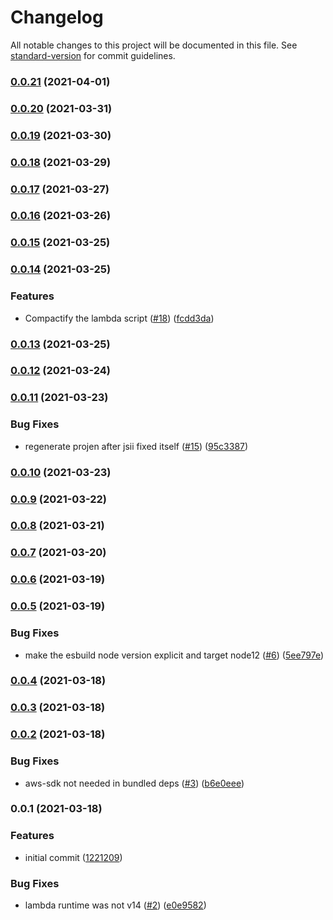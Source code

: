 # Changelog

All notable changes to this project will be documented in this file. See [standard-version](https://github.com/conventional-changelog/standard-version) for commit guidelines.

### [0.0.21](https://github.com/wheatstalk/fargate-spot-fallback/compare/v0.0.20...v0.0.21) (2021-04-01)

### [0.0.20](https://github.com/wheatstalk/fargate-spot-fallback/compare/v0.0.19...v0.0.20) (2021-03-31)

### [0.0.19](https://github.com/wheatstalk/fargate-spot-fallback/compare/v0.0.18...v0.0.19) (2021-03-30)

### [0.0.18](https://github.com/wheatstalk/fargate-spot-fallback/compare/v0.0.17...v0.0.18) (2021-03-29)

### [0.0.17](https://github.com/wheatstalk/fargate-spot-fallback/compare/v0.0.16...v0.0.17) (2021-03-27)

### [0.0.16](https://github.com/wheatstalk/fargate-spot-fallback/compare/v0.0.15...v0.0.16) (2021-03-26)

### [0.0.15](https://github.com/wheatstalk/fargate-spot-fallback/compare/v0.0.14...v0.0.15) (2021-03-25)

### [0.0.14](https://github.com/wheatstalk/fargate-spot-fallback/compare/v0.0.13...v0.0.14) (2021-03-25)


### Features

* Compactify the lambda script ([#18](https://github.com/wheatstalk/fargate-spot-fallback/issues/18)) ([fcdd3da](https://github.com/wheatstalk/fargate-spot-fallback/commit/fcdd3dada5746e32d2de0335beca18340cd2603a))

### [0.0.13](https://github.com/wheatstalk/fargate-spot-fallback/compare/v0.0.12...v0.0.13) (2021-03-25)

### [0.0.12](https://github.com/wheatstalk/fargate-spot-fallback/compare/v0.0.11...v0.0.12) (2021-03-24)

### [0.0.11](https://github.com/wheatstalk/fargate-spot-fallback/compare/v0.0.10...v0.0.11) (2021-03-23)


### Bug Fixes

* regenerate projen after jsii fixed itself ([#15](https://github.com/wheatstalk/fargate-spot-fallback/issues/15)) ([95c3387](https://github.com/wheatstalk/fargate-spot-fallback/commit/95c33876cce38ebd2a4e66900e621e9858694f0a))

### [0.0.10](https://github.com/wheatstalk/fargate-spot-fallback/compare/v0.0.9...v0.0.10) (2021-03-23)

### [0.0.9](https://github.com/wheatstalk/fargate-spot-fallback/compare/v0.0.8...v0.0.9) (2021-03-22)

### [0.0.8](https://github.com/wheatstalk/fargate-spot-fallback/compare/v0.0.7...v0.0.8) (2021-03-21)

### [0.0.7](https://github.com/wheatstalk/fargate-spot-fallback/compare/v0.0.6...v0.0.7) (2021-03-20)

### [0.0.6](https://github.com/wheatstalk/fargate-spot-fallback/compare/v0.0.5...v0.0.6) (2021-03-19)

### [0.0.5](https://github.com/wheatstalk/fargate-spot-fallback/compare/v0.0.4...v0.0.5) (2021-03-19)


### Bug Fixes

* make the esbuild node version explicit and target node12 ([#6](https://github.com/wheatstalk/fargate-spot-fallback/issues/6)) ([5ee797e](https://github.com/wheatstalk/fargate-spot-fallback/commit/5ee797e9494ae213b6599661ded3cfc748468ead))

### [0.0.4](https://github.com/wheatstalk/fargate-spot-fallback/compare/v0.0.3...v0.0.4) (2021-03-18)

### [0.0.3](https://github.com/wheatstalk/fargate-spot-fallback/compare/v0.0.2...v0.0.3) (2021-03-18)

### [0.0.2](https://github.com/wheatstalk/fargate-spot-fallback/compare/v0.0.1...v0.0.2) (2021-03-18)


### Bug Fixes

* aws-sdk not needed in bundled deps ([#3](https://github.com/wheatstalk/fargate-spot-fallback/issues/3)) ([b6e0eee](https://github.com/wheatstalk/fargate-spot-fallback/commit/b6e0eeed489636f9b27c794ca202c87b5cc1f923))

### 0.0.1 (2021-03-18)


### Features

* initial commit ([1221209](https://github.com/wheatstalk/fargate-spot-fallback/commit/1221209c1cadc3af15c16f7e03bf60b7605b1a93))


### Bug Fixes

* lambda runtime was not v14 ([#2](https://github.com/wheatstalk/fargate-spot-fallback/issues/2)) ([e0e9582](https://github.com/wheatstalk/fargate-spot-fallback/commit/e0e9582b97be716bbdbce4d89972e2dc4ed63d6f))
